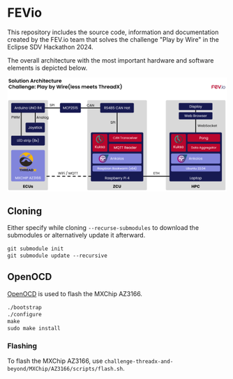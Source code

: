# FEVio

This repository includes the source code, information and documentation created by the FEV.io team that solves the challenge "Play by Wire" in the Eclipse SDV Hackathon 2024.

The overall architecture with the most important hardware and software elements is depicted below.

![Solution Architecture](./sdv_solution_architecture.png)

## Cloning

Either specify while cloning `--recurse-submodules` to download the submodules or alternatively update it afterward.

```shell
git submodule init
git submodule update --recursive
```

## OpenOCD

[OpenOCD](https://github.com/openocd-org/openocd) is used to flash the MXChip AZ3166.

```shell
./bootstrap
./configure
make
sudo make install 
```

### Flashing

To flash the MXChip AZ3166, use `challenge-threadx-and-beyond/MXChip/AZ3166/scripts/flash.sh`.
